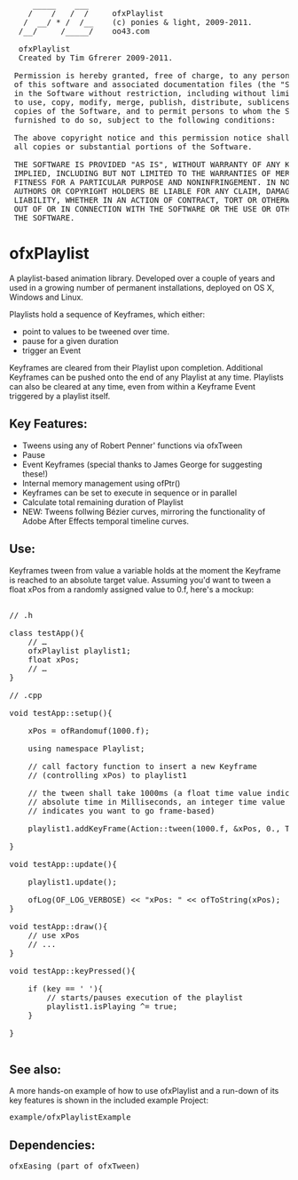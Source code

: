 <pre>
     _____    ___     
    /    /   /  /     ofxPlaylist
   /  __/ * /  /__    (c) ponies & light, 2009-2011. 
  /__/     /_____/    oo43.com

  ofxPlaylist
  Created by Tim Gfrerer 2009-2011.
  
 Permission is hereby granted, free of charge, to any person obtaining a copy
 of this software and associated documentation files (the "Software"), to deal
 in the Software without restriction, including without limitation the rights
 to use, copy, modify, merge, publish, distribute, sublicense, and/or sell
 copies of the Software, and to permit persons to whom the Software is
 furnished to do so, subject to the following conditions:
 
 The above copyright notice and this permission notice shall be included in
 all copies or substantial portions of the Software.
 
 THE SOFTWARE IS PROVIDED "AS IS", WITHOUT WARRANTY OF ANY KIND, EXPRESS OR
 IMPLIED, INCLUDING BUT NOT LIMITED TO THE WARRANTIES OF MERCHANTABILITY,
 FITNESS FOR A PARTICULAR PURPOSE AND NONINFRINGEMENT. IN NO EVENT SHALL THE
 AUTHORS OR COPYRIGHT HOLDERS BE LIABLE FOR ANY CLAIM, DAMAGES OR OTHER
 LIABILITY, WHETHER IN AN ACTION OF CONTRACT, TORT OR OTHERWISE, ARISING FROM,
 OUT OF OR IN CONNECTION WITH THE SOFTWARE OR THE USE OR OTHER DEALINGS IN
 THE SOFTWARE.
</pre>


# ofxPlaylist

A playlist-based animation library. Developed over a couple of years and used in a growing number of permanent installations, deployed on OS X, Windows and Linux.

Playlists hold a sequence of Keyframes, which either:

+ point to values to be tweened over time.
+ pause for a given duration
+ trigger an Event
 
Keyframes are cleared from their Playlist upon completion. Additional Keyframes can be pushed onto the end of any Playlist at any time. Playlists can also be cleared at any time, even from within a Keyframe Event triggered by a playlist itself.

## Key Features:

* Tweens using any of Robert Penner' functions via ofxTween
* Pause
* Event Keyframes (special thanks to James George for suggesting these!)
* Internal memory management using ofPtr()
* Keyframes can be set to execute in sequence or in parallel
* Calculate total remaining duration of Playlist
* NEW: Tweens follwing Bézier curves, mirroring the functionality of Adobe After Effects temporal timeline curves.

## Use:

Keyframes tween from value a variable holds at the moment the Keyframe is reached to an absolute target value. Assuming you'd want to tween a float xPos from a randomly assigned value to 0.f, here's a mockup:

<pre>

// .h

class testApp(){
	// …
	ofxPlaylist playlist1;
	float xPos;
	// …
}

// .cpp

void testApp::setup(){

	xPos = ofRandomuf(1000.f);

	using namespace Playlist;

	// call factory function to insert a new Keyframe 
	// (controlling xPos) to playlist1
	
	// the tween shall take 1000ms (a float time value indicates
	// absolute time in Milliseconds, an integer time value 
	// indicates you want to go frame-based)

	playlist1.addKeyFrame(Action::tween(1000.f, &xPos, 0., TWEEN_SIN, TWEEN_EASE_OUT));

}

void testApp::update(){

	playlist1.update();

	ofLog(OF_LOG_VERBOSE) << &quot;xPos: &quot; << ofToString(xPos);
}

void testApp::draw(){
	// use xPos
	// ...
}

void testApp::keyPressed(){

	if (key == ' '){
		// starts/pauses execution of the playlist
		playlist1.isPlaying ^= true;
	} 

}

</pre>

## See also: 

A more hands-on example of how to use ofxPlaylist and a run-down of its key features is shown in the included example Project:
 
<pre>
example/ofxPlaylistExample
</pre>

## Dependencies:

<pre>
ofxEasing (part of ofxTween)
</pre>